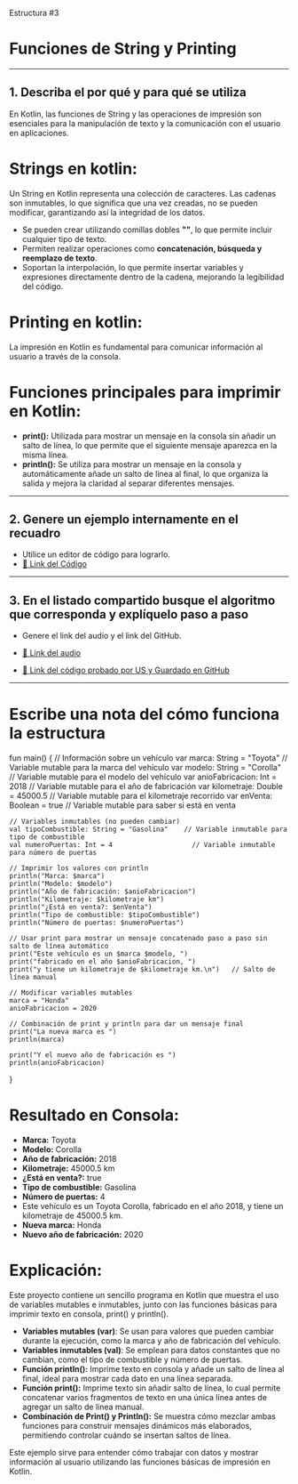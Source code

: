 Estructura #3

# Funciones de String y Printing

---

## 1. Describa el por qué y para qué se utiliza

En Kotlin, las funciones de String y las operaciones de impresión son esenciales para la manipulación 
de texto y la comunicación con el usuario en aplicaciones.

# Strings en kotlin:

Un String en Kotlin representa una colección de caracteres. Las cadenas son inmutables, lo que significa 
que una vez creadas, no se pueden modificar, garantizando así la integridad de los datos.

- Se pueden crear utilizando comillas dobles **""**, lo que permite incluir cualquier tipo de texto.
- Permiten realizar operaciones como **concatenación, búsqueda y reemplazo de texto**.
- Soportan la interpolación, lo que permite insertar variables y expresiones directamente dentro de la cadena, mejorando la legibilidad del código.

# Printing en kotlin:

La impresión en Kotlin es fundamental para comunicar información al usuario a través de la consola.

# Funciones principales para imprimir en Kotlin:

- **print():** Utilizada para mostrar un mensaje en la consola sin añadir un salto de línea, lo que permite que el siguiente mensaje aparezca en la misma línea.
- **println():** Se utiliza para mostrar un mensaje en la consola y automáticamente añade un salto de línea al final, lo que organiza la salida y mejora la claridad al separar diferentes mensajes.

---

## 2. Genere un ejemplo internamente en el recuadro

- Utilice un editor de código para lograrlo.
- [🔗 Link del Código](https://pl.kotl.in/mHDqkdWz0) <!-- Aquí puedes reemplazar # por el enlace real de tu archivo en GitHub -->

---

## 3. En el listado compartido busque el algoritmo que corresponda y explíquelo paso a paso

- Genere el link del audio y el link del GitHub.
  
- [🔗 Link del audio](#)
- [🔗 Link del código probado por US y Guardado en GitHub](https://github.com/mejia-Xsbethx15162/FichasExpos/blob/6db4fd3776e313f94eecd3e12e7f09b559c94157/Variables/Variables.jpeg)

---

# Escribe una nota del cómo funciona la estructura

fun main() {
    // Información sobre un vehículo
    var marca: String = "Toyota"               // Variable mutable para la marca del vehículo
    var modelo: String = "Corolla"             // Variable mutable para el modelo del vehículo
    var anioFabricacion: Int = 2018             // Variable mutable para el año de fabricación
    var kilometraje: Double = 45000.5           // Variable mutable para el kilometraje recorrido
    var enVenta: Boolean = true                  // Variable mutable para saber si está en venta

    // Variables inmutables (no pueden cambiar)
    val tipoCombustible: String = "Gasolina"    // Variable inmutable para tipo de combustible
    val numeroPuertas: Int = 4                    // Variable inmutable para número de puertas

    // Imprimir los valores con println
    println("Marca: $marca")
    println("Modelo: $modelo")
    println("Año de fabricación: $anioFabricacion")
    println("Kilometraje: $kilometraje km")
    println("¿Está en venta?: $enVenta")
    println("Tipo de combustible: $tipoCombustible")
    println("Número de puertas: $numeroPuertas")

    // Usar print para mostrar un mensaje concatenado paso a paso sin salto de línea automático
    print("Este vehículo es un $marca $modelo, ")
    print("fabricado en el año $anioFabricacion, ")
    print("y tiene un kilometraje de $kilometraje km.\n")   // Salto de línea manual

    // Modificar variables mutables
    marca = "Honda"
    anioFabricacion = 2020

    // Combinación de print y println para dar un mensaje final
    print("La nueva marca es ")
    println(marca)

    print("Y el nuevo año de fabricación es ")
    println(anioFabricacion)
}

# Resultado en Consola:

- **Marca:** Toyota
- **Modelo:** Corolla
- **Año de fabricación:** 2018
- **Kilometraje:** 45000.5 km
- **¿Está en venta?:** true
- **Tipo de combustible:** Gasolina
- **Número de puertas:** 4
- Este vehículo es un Toyota Corolla, fabricado en el año 2018, y tiene un kilometraje de 45000.5 km.
- **Nueva marca:** Honda
- **Nuevo año de fabricación:** 2020


# Explicación:

Este proyecto contiene un sencillo programa en Kotlin que muestra el uso de variables mutables e inmutables, 
junto con las funciones básicas para imprimir texto en consola, print() y println().

- **Variables mutables (var)**: Se usan para valores que pueden cambiar durante la ejecución, como la marca y año de fabricación del vehículo.
- **Variables inmutables (val)**: Se emplean para datos constantes que no cambian, como el tipo de combustible y número de puertas.
- **Función println():** Imprime texto en consola y añade un salto de línea al final, ideal para mostrar cada dato en una línea separada.
- **Función print():**  Imprime texto sin añadir salto de línea, lo cual permite concatenar varios fragmentos de texto en una única línea antes de agregar un salto de línea manual.
- **Combinación de Print() y Println():** Se muestra cómo mezclar ambas funciones para construir mensajes dinámicos más elaborados, permitiendo controlar cuándo se insertan saltos de línea.

Este ejemplo sirve para entender cómo trabajar con datos y mostrar información al usuario utilizando las funciones básicas de impresión en Kotlin.

